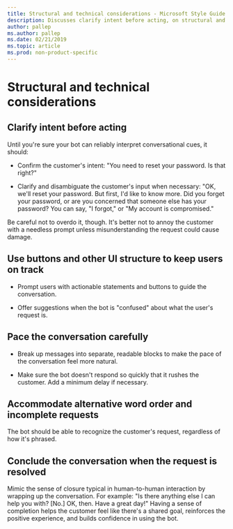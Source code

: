 ```yaml
---
title: Structural and technical considerations - Microsoft Style Guide
description: Discusses clarify intent before acting, on structural and technical considerations, until you're sure your bot can reliably interpret conversational cues.
author: pallep
ms.author: pallep
ms.date: 02/21/2019
ms.topic: article
ms.prod: non-product-specific
---
```


# Structural and technical considerations

<h2>Clarify intent before acting</h2>

Until you're sure your bot can reliably interpret conversational cues, it should: 

- Confirm the customer's intent: "You need to reset your password. Is that right?" 

- Clarify and disambiguate the customer's input when necessary: "OK, we'll reset your password. But first, I'd like to know more. 
Did you forget your password, or are you concerned that someone else has your password? You can say, "I forgot," or "My account is compromised."  

Be careful not to overdo it, though. It's better not to annoy the customer with a needless prompt unless misunderstanding 
the request could cause damage. 

<h2>Use buttons and other UI structure to keep users on track</h2>

- Prompt users with actionable statements and buttons to guide the conversation. 

- Offer suggestions when the bot is "confused" about what the user's request is. 

<h2>Pace the conversation carefully</h2>

- Break up messages into separate, readable blocks to make the pace of the conversation feel more natural. 

- Make sure the bot doesn't respond so quickly that it rushes the customer. Add a minimum delay if necessary.  

<h2>Accommodate alternative word order and incomplete requests</h2>

The bot should be able to recognize the customer's request, regardless of how it's phrased. 

<h2>Conclude the conversation when the request is resolved</h2> 

Mimic the sense of closure typical in human-to-human interaction by wrapping up the conversation. For example: "Is there 
anything else I can help you with? [No.] OK, then. Have a great day!" Having a sense of completion helps the customer feel 
like there's a shared goal, reinforces the positive experience, and builds confidence in using the bot. 
